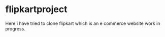 # flipkartproject
Here i have tried to clone flipkart which is an e commerce website
work in progress.
